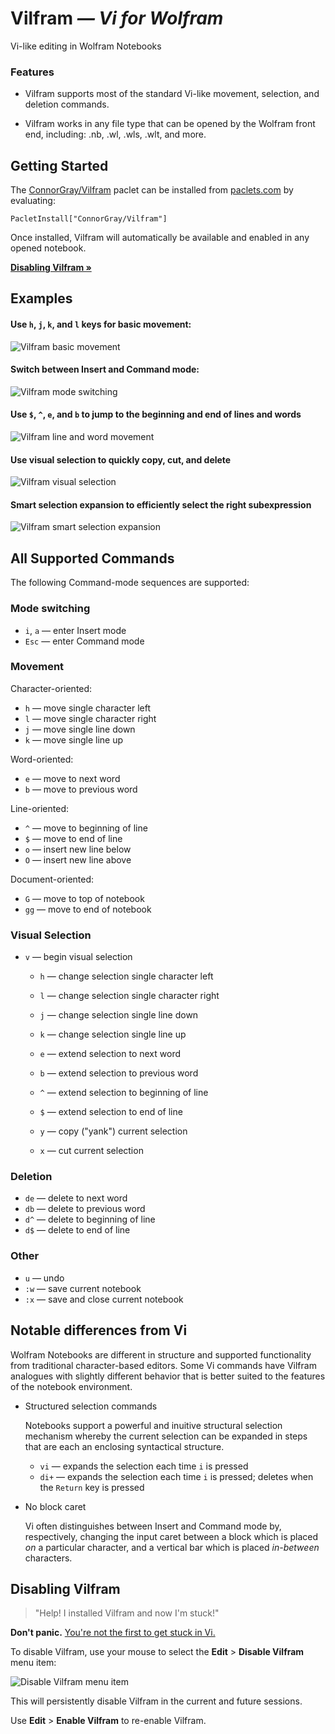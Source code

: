 # Vilfram *— Vi for Wolfram*

Vi-like editing in Wolfram Notebooks

<!-- [[TODO: Feature overview GIF showing movement, selection expansion, etc. ]] -->

### Features

* Vilfram supports most of the standard Vi-like movement, selection, and
  deletion commands.

* Vilfram works in any file type that can be opened by the Wolfram front end,
  including: .nb, .wl, .wls, .wlt, and more.



## Getting Started

The [ConnorGray/Vilfram](https://paclets.com/ConnorGray/Vilfram) paclet can be
installed from [paclets.com](https://paclets.com) by evaluating:

```wolfram
PacletInstall["ConnorGray/Vilfram"]
```

Once installed, Vilfram will automatically be available and enabled in any
opened notebook.

[**Disabling Vilfram »**](#disabling-vilfram)

## Examples

#### Use `h`, `j`, `k`, and `l` keys for basic movement:

![Vilfram basic movement](./docs/media/vilfram-E1-basic-movement.gif)

#### Switch between Insert and Command mode:

<!-- The current mode is indicated in the [Window Status Area][WindowStatusArea]: -->

![Vilfram mode switching](./docs/media/vilfram-E2-switch-modes.gif)

#### Use `$`, `^`, `e`, and `b` to jump to the beginning and end of lines and words

![Vilfram line and word movement](./docs/media/vilfram-E3-line-and-word-movement.gif)

#### Use visual selection to quickly copy, cut, and delete

![Vilfram visual selection](./docs/media/vilfram-E4-visual-selection.gif)

#### Smart selection expansion to efficiently select the right subexpression

![Vilfram smart selection expansion](./docs/media/vilfram-E5-smart-selection-expansion.gif)



## All Supported Commands

The following Command-mode sequences are supported:

### Mode switching

* `i`, `a` — enter Insert mode
* `Esc` — enter Command mode

### Movement

Character-oriented:

* `h` — move single character left
* `l` — move single character right
* `j` — move single line down
* `k` — move single line up

Word-oriented:

* `e` — move to next word
* `b` — move to previous word

Line-oriented:

* `^` — move to beginning of line
* `$` — move to end of line
* `o` — insert new line below
* `O` — insert new line above

Document-oriented:

* `G` — move to top of notebook
* `gg` — move to end of notebook

### Visual Selection

* `v` — begin visual selection
  - `h` — change selection single character left
  - `l` — change selection single character right
  - `j` — change selection single line down
  - `k` — change selection single line up
  - `e` — extend selection to next word
  - `b` — extend selection to previous word
  - `^` — extend selection to beginning of line
  - `$` — extend selection to end of line

  - `y` — copy ("yank") current selection
  - `x` — cut current selection

### Deletion

* `de` — delete to next word
* `db` — delete to previous word
* `d^` — delete to beginning of line
* `d$` — delete to end of line

### Other

* `u` — undo
* `:w` — save current notebook
* `:x` — save and close current notebook

## Notable differences from Vi

Wolfram Notebooks are different in structure and supported functionality from
traditional character-based editors. Some Vi commands have Vilfram analogues
with slightly different behavior that is better suited to the features of
the notebook environment.

* Structured selection commands

  Notebooks support a powerful and inuitive structural selection
  mechanism whereby the current selection can be expanded in steps that are each
  an enclosing syntactical structure.

  - `vi` — expands the selection each time `i` is pressed
  - `di+` — expands the selection each time `i` is pressed; deletes when the
  `Return` key is pressed

* No block caret

  Vi often distinguishes between Insert and Command mode by, respectively,
  changing the input caret between a block which is placed *on* a particular
  character, and a vertical bar which is placed *in-between* characters.



## Disabling Vilfram

> "Help! I installed Vilfram and now I'm stuck!"

**Don't panic.**
[You're not the first to get stuck in Vi.](https://stackoverflow.blog/2017/05/23/stack-overflow-helping-one-million-developers-exit-vim/)

To disable Vilfram, use your mouse to select the **Edit** > **Disable Vilfram**
menu item:

![Disable Vilfram menu item](./docs/media/enable-disable-menu-items.png)

This will persistently disable Vilfram in the current and future sessions.

Use **Edit** > **Enable Vilfram** to re-enable Vilfram.




[WindowStatusArea]: https://reference.wolfram.com/language/ref/WindowStatusArea